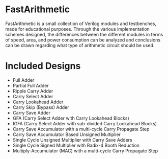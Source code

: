 # FastArithmetic

FastArithmetic is a small collection of Verilog modules and testbenches, made for educational purposes. Through the various implementation schemes designed, the differences between the different modules in terms of speed, area, and power consumption can be analyzed and conclusions can be drawn regarding what type of arithmetic circuit should be used.

# Included Designs
- Full Adder
- Partial Full Adder
- Ripple Carry Adder
- Carry Select Adder
- Carry Lookahead Adder
- Carry Skip (Bypass) Adder
- Carry Save Adder
- GFA (Carry Select Adder with Carry Lookahead Blocks)
- IGFA (Carry Select Adder with sub-divided Carry Lookahead Blocks)
- Carry Save Accumulator with a multi-cycle Carry Propagate Step
- Carry Save Accumulator Based Unsigned Multiplier
- Single Cycle Unsigned Multiplier with Carry Save Adders
- Single Cycle Signed Multiplier with Radix-4 Booth Reduction
- Multiply-Accumulator (MAC) with a multi-cycle Carry Propagate Step
